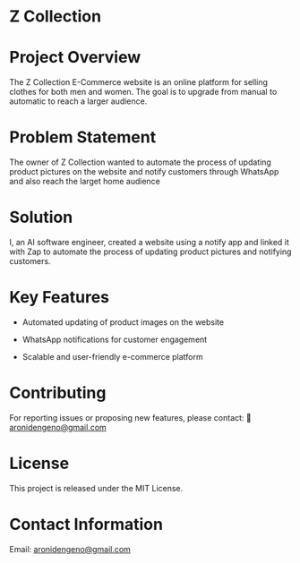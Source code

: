 # Z Collection 

# Project Overview
The Z Collection E-Commerce website is an online platform for selling clothes for both men and women. The goal is to upgrade from manual to automatic to reach a larger audience.

# Problem Statement
The owner of Z Collection wanted to automate the process of updating product pictures on the website and notify customers through WhatsApp and also reach the larget home audience

# Solution
I, an AI software engineer, created a website using a notify app and linked it with Zap to automate the process of updating product pictures and notifying customers.

# Key Features
 - Automated updating of product images on the website

 - WhatsApp notifications for customer engagement

 - Scalable and user-friendly e-commerce platform



# Contributing 
For reporting issues or proposing new features, please contact:
📧 aronidengeno@gmail.com

# License

This project is released under the MIT License.

# Contact Information

Email: aronidengeno@gmail.com

